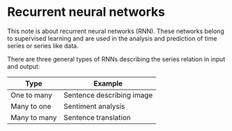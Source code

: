 # Recurrent neural networks

This note is about recurrent neural networks (RNN). These networks belong to supervised learning and are used in the analysis and prediction of time series or series like data.

There are three general types of RNNs describing the series relation in input and output:

| Type         | Example                   |
| ------------ | ------------------------- |
| One to many  | Sentence describing image |
| Many to one  | Sentiment analysis        |
| Many to many | Sentence translation      |
